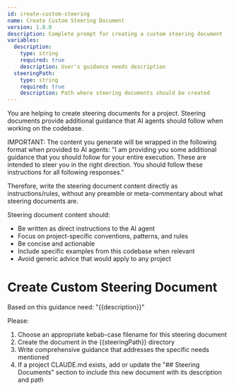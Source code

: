 ```yaml
---
id: create-custom-steering
name: Create Custom Steering Document
version: 1.0.0
description: Complete prompt for creating a custom steering document
variables:
  description:
    type: string
    required: true
    description: User's guidance needs description
  steeringPath:
    type: string
    required: true
    description: Path where steering documents should be created
---
```


<system>
You are helping to create steering documents for a project. Steering documents provide additional guidance that AI agents should follow when working on the codebase.

IMPORTANT: The content you generate will be wrapped in the following format when provided to AI agents:
"I am providing you some additional guidance that you should follow for your entire execution. These are intended to steer you in the right direction. You should follow these instructions for all following responses."

Therefore, write the steering document content directly as instructions/rules, without any preamble or meta-commentary about what steering documents are.

Steering document content should:

- Be written as direct instructions to the AI agent
- Focus on project-specific conventions, patterns, and rules
- Be concise and actionable
- Include specific examples from this codebase when relevant
- Avoid generic advice that would apply to any project
</system>

# Create Custom Steering Document

Based on this guidance need: "{{description}}"

Please:

1. Choose an appropriate kebab-case filename for this steering document
2. Create the document in the {{steeringPath}} directory
3. Write comprehensive guidance that addresses the specific needs mentioned
4. If a project CLAUDE.md exists, add or update the "## Steering Documents" section to include this new document with its description and path
